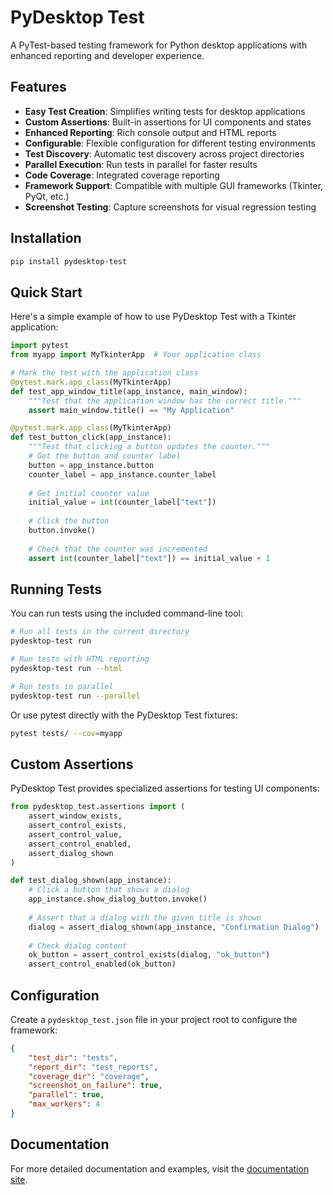 # PyDesktop Test

A PyTest-based testing framework for Python desktop applications with enhanced reporting and developer experience.

## Features

- **Easy Test Creation**: Simplifies writing tests for desktop applications
- **Custom Assertions**: Built-in assertions for UI components and states
- **Enhanced Reporting**: Rich console output and HTML reports
- **Configurable**: Flexible configuration for different testing environments
- **Test Discovery**: Automatic test discovery across project directories
- **Parallel Execution**: Run tests in parallel for faster results
- **Code Coverage**: Integrated coverage reporting
- **Framework Support**: Compatible with multiple GUI frameworks (Tkinter, PyQt, etc.)
- **Screenshot Testing**: Capture screenshots for visual regression testing

## Installation

```bash
pip install pydesktop-test
```

## Quick Start

Here's a simple example of how to use PyDesktop Test with a Tkinter application:

```python
import pytest
from myapp import MyTkinterApp  # Your application class

# Mark the test with the application class
@pytest.mark.app_class(MyTkinterApp)
def test_app_window_title(app_instance, main_window):
    """Test that the application window has the correct title."""
    assert main_window.title() == "My Application"

@pytest.mark.app_class(MyTkinterApp)
def test_button_click(app_instance):
    """Test that clicking a button updates the counter."""
    # Get the button and counter label
    button = app_instance.button
    counter_label = app_instance.counter_label
    
    # Get initial counter value
    initial_value = int(counter_label["text"])
    
    # Click the button
    button.invoke()
    
    # Check that the counter was incremented
    assert int(counter_label["text"]) == initial_value + 1
```

## Running Tests

You can run tests using the included command-line tool:

```bash
# Run all tests in the current directory
pydesktop-test run

# Run tests with HTML reporting
pydesktop-test run --html

# Run tests in parallel
pydesktop-test run --parallel
```

Or use pytest directly with the PyDesktop Test fixtures:

```bash
pytest tests/ --cov=myapp
```

## Custom Assertions

PyDesktop Test provides specialized assertions for testing UI components:

```python
from pydesktop_test.assertions import (
    assert_window_exists,
    assert_control_exists,
    assert_control_value,
    assert_control_enabled,
    assert_dialog_shown
)

def test_dialog_shown(app_instance):
    # Click a button that shows a dialog
    app_instance.show_dialog_button.invoke()
    
    # Assert that a dialog with the given title is shown
    dialog = assert_dialog_shown(app_instance, "Confirmation Dialog")
    
    # Check dialog content
    ok_button = assert_control_exists(dialog, "ok_button")
    assert_control_enabled(ok_button)
```

## Configuration

Create a `pydesktop_test.json` file in your project root to configure the framework:

```json
{
    "test_dir": "tests",
    "report_dir": "test_reports",
    "coverage_dir": "coverage",
    "screenshot_on_failure": true,
    "parallel": true,
    "max_workers": 4
}
```

## Documentation

For more detailed documentation and examples, visit the [documentation site](https://pydesktop-test.readthedocs.io/).
